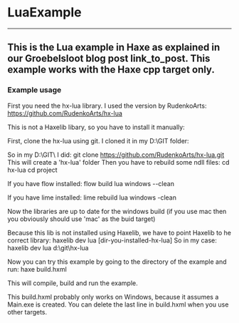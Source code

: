 # LuaExample

---
This is the Lua example in Haxe as explained in our Groebelsloot blog post link_to_post.
This example works with the Haxe cpp target only.
---

### Example usage

First you need the hx-lua library. I used the version by RudenkoArts: https://github.com/RudenkoArts/hx-lua

This is not a Haxelib libary, so you have to install it manually:

First, clone the hx-lua using git. I cloned it in my D:\GIT folder:

So in my D:\GIT\ I did: git clone https://github.com/RudenkoArts/hx-lua.git
This will create a 'hx-lua' folder
Then you have to rebuild some ndll files:
cd hx-lua
cd project

If you have flow installed:
flow build lua windows --clean

If you have lime installed:
lime rebuild lua windows -clean

Now the libraries are up to date for the windows build (if you use mac then you obviously should use 'mac' as the buid target)

Because this lib is not installed using Haxelib, we have to point Haxelib to he correct library:
haxelib dev lua [dir-you-installed-hx-lua]
So in my case: haxelib dev lua d:\git\hx-lua

Now you can try this example by going to the directory of the example and run:
haxe build.hxml

This will compile, build and run the example.

This build.hxml probably only works on Windows, because it assumes a Main.exe is created. You can delete the last line in build.hxml when you use other targets.

```
